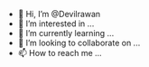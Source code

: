 - 👋 Hi, I’m @Devilrawan
- 👀 I’m interested in ...
- 🌱 I’m currently learning ...
- 💞️ I’m looking to collaborate on ...
- 📫 How to reach me ...

<!---
Devilrawan/Devilrawan is a ✨ special ✨ repository because its `README.md` (this file) appears on your GitHub profile.
You can click the Preview link to take a look at your changes.
--->




